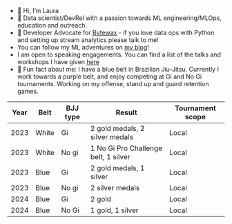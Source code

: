 - 👋 Hi, I’m Laura
- 👀 Data scientist/DevRel with a passion towards ML engineering/MLOps, education and outreach. 
- 🤗 Developer Advocate for [Bytewax](https://bytewax.io/) - if you love data ops with Python and setting up stream analytics please talk to me!
 - You can follow my ML adventures on [my blog](https://lfunderburk.github.io/)!
- I am open to speaking engagements. You can find a list of the talks and workshops I have given [here](https://lfunderburk.github.io/#speaking)
- 🥋 Fun fact about me: I have a blue belt in Brazilian Jiu-Jitsu. Currently I work towards a purple belt, and enjoy competing at Gi and No Gi tournaments. Working on my offense, stand up and guard retention games. 


| Year | Belt | BJJ type| Result | Tournament scope| 
|-|-|-|-|-|
| 2023| White | Gi | 2 gold medals, 2 silver medals| Local| 
| 2023 | White | No gi | 1 No Gi Pro Challenge belt, 1 silver| Local|
| 2023 | Blue | Gi | 2 gold medals, 1 silver | Local |
| 2023 | Blue | No gi | 2 silver medals|  Local |
| 2024 | Blue | Gi | 2 gold | Local |
| 2024 | Blue | No Gi| 1 gold, 1 silver | Local
